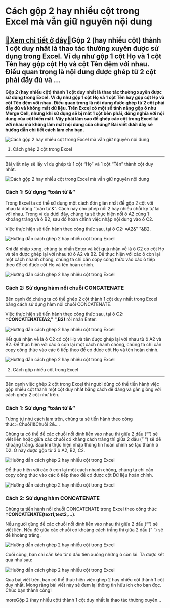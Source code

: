 Cách gộp 2 hay nhiều cột trong Excel mà vẫn giữ nguyên nội dung
===============================================================

[:gift:Xem chi tiết ở đây:gift:](https://hddtvn.com/cach-gop-2-hay-nhieu-cot-trong-excel-ma-van-giu-nguyen-noi-dung/)Gộp 2 (hay nhiều cột) thành 1 cột duy nhất là thao tác thường xuyên được sử dụng trong Excel. Ví dụ như gộp 1 cột Họ và 1 cột Tên hay gộp cột Họ và cột Tên đệm với nhau. Điều quan trọng là nội dung được ghép từ 2 cột phải đầy đủ và …
-----------------------------------------------------------------------------------------------------------------------------------------------------------------------------------------------------------------------------------------

**Gộp 2 (hay nhiều cột) thành 1 cột duy nhất là thao tác thường xuyên được sử dụng trong Excel. Ví dụ như gộp 1 cột Họ và 1 cột Tên hay gộp cột Họ và cột Tên đệm với nhau. Điều quan trọng là nội dung được ghép từ 2 cột phải đầy đủ và không mất dữ liệu. Trên Excel có một số tính năng gộp ô như Merge Cell, nhưng khi sử dụng sẽ bị mất 1 cột bên phải, đồng nghĩa với nội dung của cột biến mất. Vậy phải làm sao để ghép các cột trong Excel lại với nhau mà không làm mất nội dung của chúng? Bài viết dưới đây sẽ hướng dẫn chi tiết cách làm cho bạn.**


![Cách gộp 2 hay nhiều cột trong Excel mà vẫn giữ nguyên nội dung](https://hddtvn.com/wp-content/uploads/2021/01/QPiR1GJ.png "Cách gộp 2 hay nhiều cột trong Excel mà vẫn giữ nguyên nội dung")


1. Cách ghép 2 cột trong Excel
------------------------------


Bài viết này sẽ lấy ví dụ ghép từ 1 cột “Họ” và 1 cột “Tên” thành cột duy nhất.


![Cách gộp 2 hay nhiều cột trong Excel mà vẫn giữ nguyên nội dung](https://hddtvn.com/wp-content/uploads/2021/01/ovFh6Ty.png "Cách gộp 2 hay nhiều cột trong Excel mà vẫn giữ nguyên nội dung")


### Cách 1: Sử dụng “toán tử &”


Trong Excel ta có thể sử dụng một cách đơn giản nhất để gộp 2 cột với nhau là dùng “toán tử &”. Cách này cho phép nối 2 hay nhiều chỗi ký tự lại với nhau. Trong ví dụ dưới đây, chúng ta sẽ thực hiện nối ô A2 cùng 1 khoảng trắng và ô B2, sau đó hoàn chỉnh việc nhập nội dung vào ô C2.


Việc thực hiện sẽ tiến hành theo công thức sau, tại ô C2: =A2&" "&B2.


![Hướng dẫn cách ghép 2 hay nhiều cột trong Excel](https://hddtvn.com/wp-content/uploads/2021/01/hdVOY3A.png "Hướng dẫn cách ghép 2 hay nhiều cột trong Excel")


Khi đã nhập xong, chúng ta nhấn Enter và kết quả nhận về là ô C2 có cột Họ và tên được ghép lại với nhau từ ô A2 và B2. Để thực hiện với các ô còn lại một cách nhanh chóng, chúng ta chỉ cần copy công thức vào các ô tiếp theo để có được cột Họ và tên hoàn chỉnh.


![Hướng dẫn cách ghép 2 hay nhiều cột trong Excel](https://hddtvn.com/wp-content/uploads/2021/01/O22XkF0.png "Hướng dẫn cách ghép 2 hay nhiều cột trong Excel")


### Cách 2: Sử dụng hàm nối chuỗi CONCATENATE


Bên cạnh đó,chúng ta có thể ghép 2 cột thành 1 cột duy nhất trong Excel bằng cách sử dụng hàm nối chuỗi CONCATENATE.


Việc thực hiện sẽ tiến hành theo công thức sau, tại ô C2: **=CONCATENATE(A2," ",B2)** rồi nhấn Enter.


![Hướng dẫn cách ghép 2 hay nhiều cột trong Excel](https://hddtvn.com/wp-content/uploads/2021/01/KUx1LKN.png "Hướng dẫn cách ghép 2 hay nhiều cột trong Excel")


Kết quả nhận về là ô C2 có cột Họ và tên được ghép lại với nhau từ ô A2 và B2. Để thực hiện với các ô còn lại một cách nhanh chóng, chúng ta chỉ cần copy công thức vào các ô tiếp theo để có được cột Họ và tên hoàn chỉnh.


![](https://hddtvn.com/wp-content/uploads/2021/01/QPiR1GJ.png "Hướng dẫn cách ghép 2 hay nhiều cột trong Excel")


2. Cách gộp nhiều cột trong Excel
---------------------------------


Bên cạnh việc ghép 2 cột trong Excel thì người dùng có thể tiến hành việc gộp nhiều cột thành một cột duy nhất bằng cách dễ dàng và gần giống với cách ghép 2 cột như trên.


### Cách 1: Sử dụng “toán tử &”


Tương tự như cách làm trên, chúng ta sẽ tiến hành theo công thức:=Chuỗi1&Chuỗi 2&….


Chúng ta có thể để các chuỗi nối dính liền vào nhau thì giữa 2 dấu (“”) sẽ viết liền hoặc giữa các chuỗi có khảng cách trắng thì giữa 2 dấu (” “) sẽ để khoảng trắng. Sau khi thực hiện nhập thông tin hoàn chỉnh sẽ tạo thành ô D2. Ô này được gộp từ 3 ô A2, B2, C2.


![](https://hddtvn.com/wp-content/uploads/2021/01/opMw8dk.png "Hướng dẫn cách ghép 2 hay nhiều cột trong Excel")


Để thực hiện với các ô còn lại một cách nhanh chóng, chúng ta chỉ cần copy công thức vào các ô tiếp theo để có được cột Dữ liệu hoàn chỉnh.


![](https://hddtvn.com/wp-content/uploads/2021/01/c1wjgdD.png "Hướng dẫn cách ghép 2 hay nhiều cột trong Excel")


### Cách 2: Sử dụng hàm CONCATENATE


Chúng ta tiến hành nối chuỗi CONCATENATE trong Excel theo công thức **=CONCATENATE(text1,text2,…)**.


Nếu người dùng để các chuỗi nối dính liền vào nhau thì giữa 2 dấu (“”) sẽ viết liền. Nếu để giữa các chuỗi có khoảng cách trắng thì giữa 2 dấu (” “) sẽ để khoảng trắng.


![](https://hddtvn.com/wp-content/uploads/2021/01/yxwvub2.png "Hướng dẫn cách ghép 2 hay nhiều cột trong Excel")


Cuối cùng, bạn chỉ cần kéo từ ô đầu tiên xuống những ô còn lại. Ta được kết quả như sau:


![Hướng dẫn cách ghép 2 hay nhiều cột trong Excel](https://hddtvn.com/wp-content/uploads/2021/01/dNxyhJh.png "Hướng dẫn cách ghép 2 hay nhiều cột trong Excel")


Qua bài viết trên, bạn có thể thực hiện việc ghép 2 hay nhiều cột thành 1 cột duy nhất. Mong rằng bài viết này sẽ đem lại thông tin hữu ích cho bạn đọc. Chúc bạn thành công!


moreGộp 2 (hay nhiều cột) thành 1 cột duy nhất là thao tác thường xuyên…

